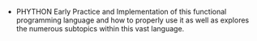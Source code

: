 * PHYTHON
Early Practice and Implementation of this functional programming language and how to properly use it as well as explores the numerous subtopics within this vast language.
